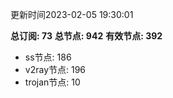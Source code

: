 更新时间2023-02-05 19:30:01

**总订阅: 73**
**总节点: 942**
**有效节点: 392**
- ss节点: 186
- v2ray节点: 196
- trojan节点: 10
